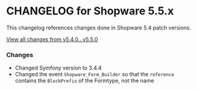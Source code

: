 # CHANGELOG for Shopware 5.5.x

This changelog references changes done in Shopware 5.4 patch versions.

[View all changes from v5.4.0...v5.5.0](https://github.com/shopware/shopware/compare/v5.4.0...v5.5.0)

### Changes

* Changed Symfony version to 3.4.4
* Changed the event `Shopware_Form_Builder` so that the `reference` contains the `BlockPrefix` of the Formtype, not the name
